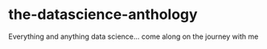 # the-datascience-anthology
Everything and anything data science... come along on the journey with me
